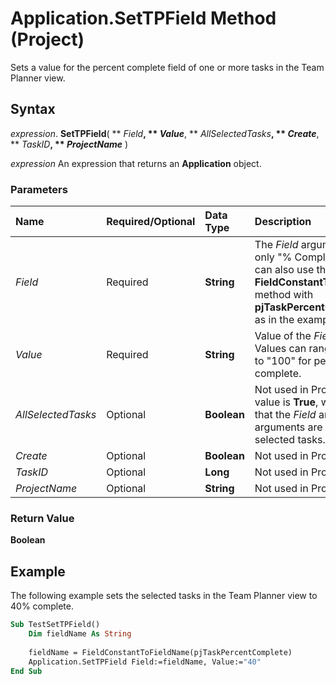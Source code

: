 
# Application.SetTPField Method (Project)

Sets a value for the percent complete field of one or more tasks in the Team Planner view.


## Syntax

 _expression_. **SetTPField**( ** _Field_**, ** _Value_**, ** _AllSelectedTasks_**, ** _Create_**, ** _TaskID_**, ** _ProjectName_** )

 _expression_ An expression that returns an **Application** object.


### Parameters



|**Name**|**Required/Optional**|**Data Type**|**Description**|
|:-----|:-----|:-----|:-----|
| _Field_|Required|**String**|The  _Field_ argument can be only "% Complete". You can also use the **FieldConstantToFieldName** method with **pjTaskPercentComplete**, as in the example.|
| _Value_|Required|**String**|Value of the  _Field_ argument. Values can range from "0" to "100" for percent complete.|
| _AllSelectedTasks_|Optional|**Boolean**|Not used in Project. The value is  **True**, which means that the _Field_ and _Value_ arguments are set for all selected tasks.|
| _Create_|Optional|**Boolean**|Not used in Project.|
| _TaskID_|Optional|**Long**|Not used in Project.|
| _ProjectName_|Optional|**String**|Not used in Project.|

### Return Value

 **Boolean**


## Example

The following example sets the selected tasks in the Team Planner view to 40% complete. 


```vb
Sub TestSetTPField() 
    Dim fieldName As String 
 
    fieldName = FieldConstantToFieldName(pjTaskPercentComplete) 
    Application.SetTPField Field:=fieldName, Value:="40" 
End Sub
```

